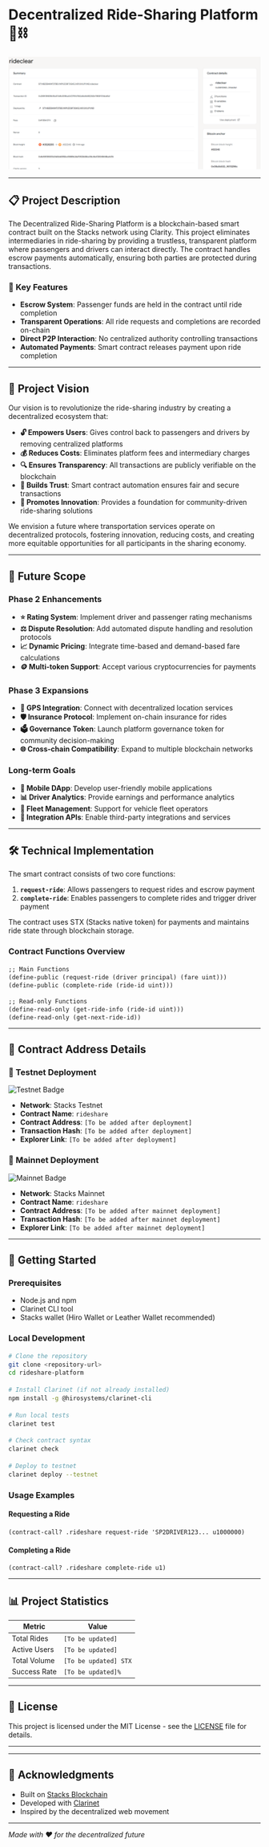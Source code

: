 # Decentralized Ride-Sharing Platform 🚗⛓️

![RideShare Banner](./assets/rideshare-banner.png)


---

## 📋 Project Description

The Decentralized Ride-Sharing Platform is a blockchain-based smart contract built on the Stacks network using Clarity. This project eliminates intermediaries in ride-sharing by providing a trustless, transparent platform where passengers and drivers can interact directly. The contract handles escrow payments automatically, ensuring both parties are protected during transactions.

### 🔑 Key Features
- **Escrow System**: Passenger funds are held in the contract until ride completion
- **Transparent Operations**: All ride requests and completions are recorded on-chain
- **Direct P2P Interaction**: No centralized authority controlling transactions
- **Automated Payments**: Smart contract releases payment upon ride completion


---

## 🎯 Project Vision

Our vision is to revolutionize the ride-sharing industry by creating a decentralized ecosystem that:

- **🔓 Empowers Users**: Gives control back to passengers and drivers by removing centralized platforms
- **💰 Reduces Costs**: Eliminates platform fees and intermediary charges
- **🔍 Ensures Transparency**: All transactions are publicly verifiable on the blockchain
- **🤝 Builds Trust**: Smart contract automation ensures fair and secure transactions
- **🚀 Promotes Innovation**: Provides a foundation for community-driven ride-sharing solutions

We envision a future where transportation services operate on decentralized protocols, fostering innovation, reducing costs, and creating more equitable opportunities for all participants in the sharing economy.

---

## 🔮 Future Scope



### Phase 2 Enhancements
- **⭐ Rating System**: Implement driver and passenger rating mechanisms
- **⚖️ Dispute Resolution**: Add automated dispute handling and resolution protocols
- **📈 Dynamic Pricing**: Integrate time-based and demand-based fare calculations
- **🪙 Multi-token Support**: Accept various cryptocurrencies for payments

### Phase 3 Expansions
- **📍 GPS Integration**: Connect with decentralized location services
- **🛡️ Insurance Protocol**: Implement on-chain insurance for rides
- **🗳️ Governance Token**: Launch platform governance token for community decision-making
- **🌐 Cross-chain Compatibility**: Expand to multiple blockchain networks

### Long-term Goals
- **📱 Mobile DApp**: Develop user-friendly mobile applications
- **📊 Driver Analytics**: Provide earnings and performance analytics
- **🚐 Fleet Management**: Support for vehicle fleet operators
- **🔌 Integration APIs**: Enable third-party integrations and services

---

## 🛠️ Technical Implementation


The smart contract consists of two core functions:

1. **`request-ride`**: Allows passengers to request rides and escrow payment
2. **`complete-ride`**: Enables passengers to complete rides and trigger driver payment

The contract uses STX (Stacks native token) for payments and maintains ride state through blockchain storage.

### Contract Functions Overview

```clarity
;; Main Functions
(define-public (request-ride (driver principal) (fare uint)))
(define-public (complete-ride (ride-id uint)))

;; Read-only Functions
(define-read-only (get-ride-info (ride-id uint)))
(define-read-only (get-next-ride-id))
```

---

## 📝 Contract Address Details

### 🧪 Testnet Deployment
![Testnet Badge](https://img.shields.io/badge/Stacks-Testnet-orange?style=flat-square&logo=stacks)

- **Network**: Stacks Testnet
- **Contract Name**: `rideshare`
- **Contract Address**: `[To be added after deployment]`
- **Transaction Hash**: `[To be added after deployment]`
- **Explorer Link**: `[To be added after deployment]`

### 🚀 Mainnet Deployment
![Mainnet Badge](https://img.shields.io/badge/Stacks-Mainnet-purple?style=flat-square&logo=stacks)

- **Network**: Stacks Mainnet
- **Contract Name**: `rideshare`
- **Contract Address**: `[To be added after mainnet deployment]`
- **Transaction Hash**: `[To be added after mainnet deployment]`
- **Explorer Link**: `[To be added after mainnet deployment]`

---

## 🚀 Getting Started


### Prerequisites
- Node.js and npm
- Clarinet CLI tool
- Stacks wallet (Hiro Wallet or Leather Wallet recommended)

### Local Development
```bash
# Clone the repository
git clone <repository-url>
cd rideshare-platform

# Install Clarinet (if not already installed)
npm install -g @hirosystems/clarinet-cli

# Run local tests
clarinet test

# Check contract syntax
clarinet check

# Deploy to testnet
clarinet deploy --testnet
```

### Usage Examples



#### Requesting a Ride
```clarity
(contract-call? .rideshare request-ride 'SP2DRIVER123... u1000000)
```

#### Completing a Ride
```clarity
(contract-call? .rideshare complete-ride u1)
```

---

## 📊 Project Statistics


| Metric | Value |
|--------|-------|
| Total Rides | `[To be updated]` |
| Active Users | `[To be updated]` |
| Total Volume | `[To be updated] STX` |
| Success Rate | `[To be updated]%` |

---


## 📄 License

This project is licensed under the MIT License - see the [LICENSE](LICENSE) file for details.

---


---

## 🙏 Acknowledgments

- Built on [Stacks Blockchain](https://stacks.co/)
- Developed with [Clarinet](https://github.com/hirosystems/clarinet)
- Inspired by the decentralized web movement

---

*Made with ❤️ for the decentralized future*
